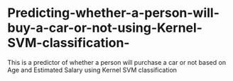 # Predicting-whether-a-person-will-buy-a-car-or-not-using-Kernel-SVM-classification-
This is a predictor of whether a person will purchase a car or not based on Age and Estimated Salary using Kernel SVM classification 
